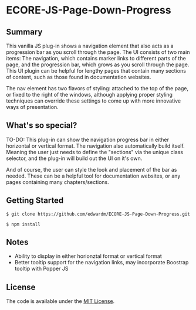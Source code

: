 # ECORE-JS-Page-Down-Progress

## Summary

This vanilla JS plug-in shows a navigation element that also acts as a progression bar as you scroll through the page. The UI consists of two main items: The navigation, which contains marker links to different parts of the page, and the progression bar, which grows as you scroll through the page. This UI plugin can be helpful for lengthy pages that contain many sections of content, such as those found in documentation websites.

The nav element has two flavors of styling: attached to the top of the page, or fixed to the right of the windows, although applying proper styling techniques can override these settings to come up with more innovative ways of presentation.

## What's so special?

TO-DO: This plug-in can show the navigation progress bar in either horizontal or vertical format. The navigation also automatically build itself. Meaning the user just needs to define the "sections" via the unique class selector, and the plug-in will build out the UI on it's own.

And of course, the user can style the look and placement of the bar as needed. These can be a helpful tool for documentation websites, or any pages containing many chapters/sections.

## Getting Started

```
$ git clone https://github.com/edwardm/ECORE-JS-Page-Down-Progress.git
```

```npm
$ npm install
```

## Notes

-   Ability to display in either horionztal format or vertical format
-   Better tooltip support for the navigation links, may incorporate Boostrap tooltip with Popper JS

## License

The code is available under the [MIT License](LICENSE.md).
